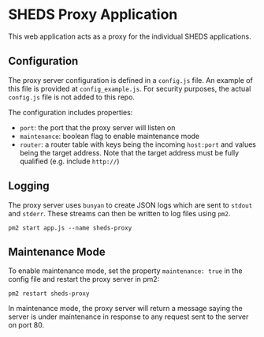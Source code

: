 # SHEDS Proxy Application

This web application acts as a proxy for the individual SHEDS applications.

## Configuration

The proxy server configuration is defined in a `config.js` file. An example of this file is provided at 
`config_example.js`. For security purposes, the actual `config.js` file is not added to this repo.

The configuration includes properties:

- `port`: the port that the proxy server will listen on 
- `maintenance`: boolean flag to enable  maintenance mode 
- `router`: a router table with keys being the incoming `host:port` and values being the target address. Note that the target address must be fully qualified (e.g. include `http://`)

## Logging

The proxy server uses `bunyan` to create JSON logs which are sent to `stdout` and `stderr`. These streams 
can then be written to log files using `pm2`.

```
pm2 start app.js --name sheds-proxy
```

## Maintenance Mode

To enable maintenance mode, set the property `maintenance: true` in the config file and restart the proxy 
server in pm2:

```
pm2 restart sheds-proxy
```

In maintenance mode, the proxy server will return a message saying the server is under 
maintenance in response to any request sent to the server on port 80.
